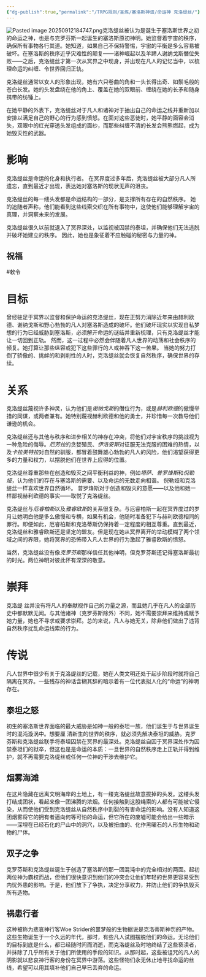 ```yaml
---
{"dg-publish":true,"permalink":"/TRPG规则/圣炼/塞洛斯神谱/命运神 克洛缇丝/"}
---
```


![Pasted image 20250912184747.png](/img/user/zz%E7%B4%A0%E6%9D%90/Pasted%20image%2020250912184747.png)克洛缇丝被认为是诞生于塞洛斯世界之初的命运之神，也是与克罗芬斯一起诞生的塞洛斯原初神明。她监督着宇宙的秩序，确保所有事物各行其道。她知道，如果自己不保持警惕，宇宙的平衡是多么容易被破坏。在塞洛斯的秩序近乎灾难性的颠复——诸神崛起以及羊蹄人谢纳戈斯僭位失败——之后，克洛缇丝才第一次从冥界之中现身，并出现在凡人的记忆当中，以梳理命运的纠缠、令世界回归正轨。

克洛缇丝通常以女人的形象出现，她有六只卷曲的角和一头长得出奇、如鬃毛般的苍白长发。她的头发盘绕在他的角上、覆盖在她的双眼前、缠绕在她的长矛和随身携带的纺锤上。

在她平静的外表下，克洛缇丝对于凡人和诸神对于抽出自己的命运之线并重新加以安排以满足自己的野心的行为感到愤怒。在面对这些恶徒时，她平静的面容会消失，双眼中的红光穿透头发组成的面纱，而那些纠缠不清的长发会熊熊燃起，成为她毁灭性的武器。

# 影响
克洛缇丝是命运的化身和执行者。 在冥界度过多年后，克洛缇丝被大部分凡人所遗忘，直到最近才出现，表达她对塞洛斯的现状无声的沮丧。

克洛缇丝的每一缕头发都是命运结构的一部分，是支撑所有存在的自然秩序。 她的追随者声称，他们能看到这些线索交织在所有事物中，这使他们能够理解宇宙的真理，并洞察未来的发展。

克洛缇丝很久以前就退入了冥界深处，以监视被囚禁的泰坦，并确保他们无法逃脱并破坏她建立的秩序。 因此，她也是象征着不应触碰的秘密与力量的神。
## 祝福
#敕令

# 目标
曾经驻足于冥界以监督和保护命运的克洛缇丝，现在正努力消除近年来由赫利欧德、谢纳戈斯和野心勃勃的凡人对塞洛斯造成的破坏。他们破坏现实以实现自私梦想的行为已经威胁到塞洛斯，必须解开命运的谜结并重新梳理，只有克洛缇丝才能 让一切回到正轨。 然而，这一过程中必然会伴随着凡人世界的动荡和社会秩序的倾复。她打算让那些纵容或犯下这些罪行的人或神吞下这一苦果。 当她的努力打倒了骄傲的、挑衅的和剥削性的人时，克洛缇丝就会恢复自然秩序，确保世界的存续。

# 关系
克洛缇丝蔑视许多神灵，认为他们是*谢纳戈斯*的僭位行为，或是*赫利欧德*的傲慢举措的同谋，或两者兼有。她特别蔑视赫利欧德和他的勇士，并珍惜每一次教导他们谦逊的机会。

克洛缇丝还与其他与秩序和进步相关的神存在冲突，将他们对宇宙秩序的挑战视为一种危险的侮辱。*厄芳拉*的贪婪殖民、*伊洛安斯*对征服无法克服的困难的热情，以及*卡拉美特拉*对自然的驯服，都冒着鼓舞雄心勃勃的凡人的风险，他们渴望获得更多的力量和权力，以摆脱他们在世界上应得的位置。

克洛缇丝尊重那些在创造和毁灭之间平衡利益的神，例如*塔萨*、*普罗烽斯*和*倪勒娅*，认为他们的存在与塞洛斯的需要、以及命运的无数走向相谐。 倪勒娅和克洛缇丝一样喜欢世界自然循环。 普罗烽斯对于创造和毁灭的意愿——以及他和她一样鄙视赫利欧德的事实——取悦了克洛缇丝。

克洛缇丝与*厄睿柏斯*以及*雅睿欧斯*的关系很复杂。与厄睿柏斯一起在冥界度过的岁月让她明白他是多么傲慢和专横，如果有机会，他随时准备犯下与赫利欧德相同的罪行。即便如此，厄睿柏斯和克洛蒂斯仍保持着一定程度的相互尊重。直到最近，克洛缇丝和雅睿欧斯还是坚定的盟友。但是现在她从冥界离开的举动模糊了两个领域之间的界限，她将冥界的恐怖带入凡人世界的行为激起了雅睿欧斯的愤怒。

当然，克洛缇丝没有像*克罗芬斯*那样信任其他神明，但克罗芬斯还记得塞洛斯最初的时光。两位神明对彼此怀有深深的敬意。

# 崇拜
克洛缇 丝并没有将凡人的奉献视作自己的力量之源，而且她几乎在凡人的全部历史中都默默无闻。与其他诸神（克罗芬斯除外）不同，她不需要崇拜来维持或赋予她力量，她也不寻求或要求崇拜。总的来说，凡人与她无关，除非他们做出了违背自然秩序扰乱命运线索的行为。

# 传说
凡人世界中很少有关于克洛缇丝的记载，她在人类文明还处于起步阶段时就将自己隔离在冥界。一些残存的神话含糊其辞的暗示着有一位代表拟人化的“命运”的神明存在。

## 泰坦之怒
初生的塞洛斯世界面临的最大威胁是如神一般的泰坦一族，他们诞生于与世界诞生时的混沌漩涡中。想要厘 清新生的世界的秩序，就必须先解决泰坦的威胁。克罗芬斯和克洛缇丝联手将泰坦囚禁在冥界的最深处。克洛缇丝自囚于冥界深处作为囚禁泰坦们的狱卒，但这也是是命运的本质：一旦世界的自然秩序走上正轨并得到维护，就不再需要克洛缇丝或任何一位神的干涉去维护它。

## 烟雾海滩
在这片隐藏在远离文明海岸的土地上，有一缕克洛缇丝故意拔掉的头发。这缕头发打结成团状，看起来像一团沸腾的浓烟。任何接触到这股绳索的人都有可能被它侵染，从而使他们受到克洛缇丝从自然秩序中割裂的有害命运的影响。没有人知道这团烟雾将它的拥有者逼向何等可怕的命运，但它所在的废墟可能会给出一些暗示——深埋在已经石化的尸山中的洞穴，以及被扭曲的、化作黑曜石的人形生物和动物的尸体。

## 双子之争
克罗芬斯和克洛缇丝诞生于创造了塞洛斯的那一团混沌中的完全相对的两面。起初两位神为霸权而战，但他们很快意识到他们的冲突会让他们年轻的世界更容易受到内忧外患的影响。于是，他们放下了争执，决定分享权力，并防止他们的争执毁灭所有造物。

## 祸患行者
这种被称为悲哀神行客Woe Strider的噩梦般的生物据说是克洛蒂斯神罚的产物。这些生物诞生于一个久远的年代，那时，有些凡人试图摆脱他们的命运。无论他们的目标到底是什么，都已经随时间而消逝，而克洛缇丝及时地终结了这些亵渎者，并抹除了几乎所有关于他们所使用的手段的知识。从那时起，这些被诅咒的凡人的阴影就以悲哀神行客的身份在冥界中游荡。这些怪物们永无休止地寻找命运的丝线，希望可以用其填补他们自己早已丢弃的命运。